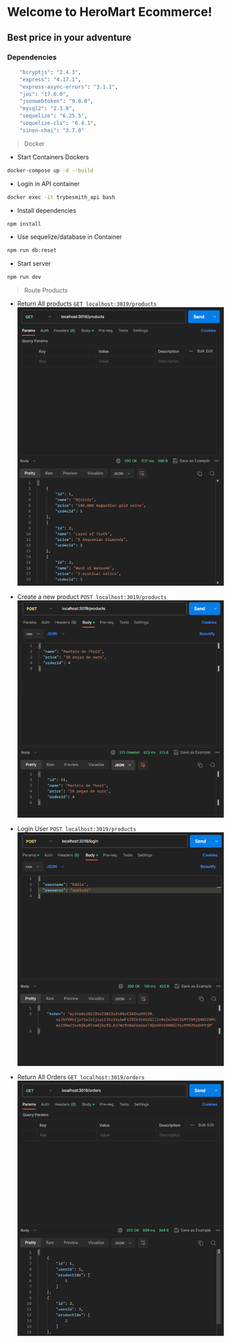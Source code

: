 # Welcome to HeroMart Ecommerce!

## Best price in your adventure

### Dependencies
```bash
    "bcryptjs": "2.4.3",
    "express": "4.17.1",
    "express-async-errors": "3.1.1",
    "joi": "17.6.0",
    "jsonwebtoken": "9.0.0",
    "mysql2": "2.3.0",
    "sequelize": "6.25.5",
    "sequelize-cli": "6.4.1",
    "sinon-chai": "3.7.0"
```
>Docker

- Start Containers Dockers
```bash
docker-compose up -d --build
```
- Login in API container
```bash
docker exec -it trybesmith_api bash
```
- Install dependencies
```bash
npm install
```
- Use sequelize/database in Container
```bash
npm run db:reset
```
- Start server
```bash
npm run dev
```
> Route Products </br>

- Return All products `GET localhost:3019/products` </br>
![Alt text](image.png)

- Create a new product `POST localhost:3019/products` </br>
![Alt text](image-1.png)

- Login User `POST localhost:3019/products` </br>
 ![Alt text](image-2.png)

 - Return All Orders `GET localhost:3019/orders` </br>
![Alt text](image-4.png)